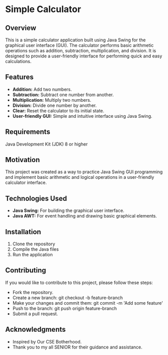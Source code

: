 # Simple Calculator
## Overview
This is a simple calculator application built using Java Swing for the graphical user interface (GUI). The calculator performs basic arithmetic operations such as addition, subtraction, multiplication, and division. It is designed to provide a user-friendly interface for performing quick and easy calculations.

## Features
- **Addition:** Add two numbers.
- **Subtraction:** Subtract one number from another.
- **Multiplication:** Multiply two numbers.
- **Division:** Divide one number by another.
- **Clear:** Reset the calculator to its initial state.
- **User-friendly GUI:** Simple and intuitive interface using Java Swing.

## Requirements
Java Development Kit (JDK) 8 or higher

## Motivation
This project was created as a way to practice Java Swing GUI programming and implement basic arithmetic and logical operations in a user-friendly calculator interface.

## Technologies Used
- **Java Swing:** For building the graphical user interface.
- **Java AWT:** For event handling and drawing basic graphical elements.

## Installation
1. Clone the repository
2. Compile the Java files
3. Run the application

## Contributing
If you would like to contribute to this project, please follow these steps:

- Fork the repository.
- Create a new branch: git checkout -b feature-branch
- Make your changes and commit them: git commit -m 'Add some feature'
- Push to the branch: git push origin feature-branch
- Submit a pull request.

## Acknowledgments
- Inspired by Our CSE Botherhood.
- Thank you to my all SENIOR for their guidance and assistance.
